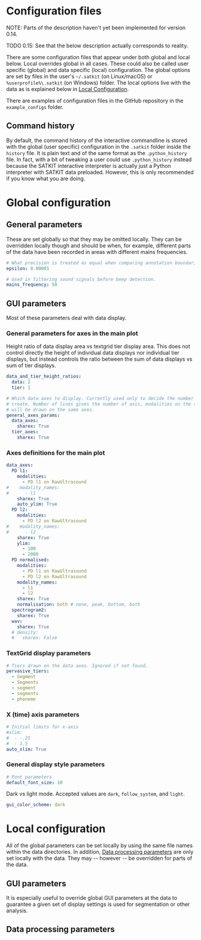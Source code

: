 # Configuration files

NOTE: Parts of the description haven't yet been implemented for version 0.14.

TODO 0.15: See that the below description actually corresponds to reality.

There are some configuration files that appear under both global and local
below. Local overrides global in all cases. These could also be called user
specific (global) and data specific (local) configuration. The global options
are set by files in the user's `~/.satkit` (on Linux/macOS) or
`%userprofile%\.satkit` (on Windows) folder. The local options live with the
data as is explained below in [Local Configuration](#local-configuration).

There are examples of configuration files in the GitHub repository in the
`example_configs` folder.

## Command history

By default, the command history of the interactive commandline is stored with
the global (user specific) configuration in the `.satkit` folder inside the
`history` file. It is plain text and of the same format as the `.python_history`
file. In fact, with a bit of tweaking a user could use `.python_history` instead
because the SATKIT interactive interpreter is actually just a Python interpreter
with SATKIT data preloaded. However, this is only recommended if you know what
you are doing.

# Global configuration

## General parameters

These are set globally so that they may be omitted locally. They can be
overridden locally though and should be when, for example, different parts of
the data have been recorded in areas with different mains frequencies. 

```yaml
# What precision is treated as equal when comparing annotation boundaries.
epsilon: 0.00001

# Used in filtering sound signals before beep detection.
mains_frequency: 50
```

## GUI parameters

Most of these parameters deal with data display.

### General parameters for axes in the main plot

Height ratio of data display area vs textgrid tier display area. This does not
control directly the height of individual data displays nor individual tier
displays, but instead controls the ratio between the sum of data displays vs sum
of tier displays.

```yaml
data_and_tier_height_ratios: 
  data: 2
  tier: 1
```

```yaml
# Which data axes to display. Currently used only to decide the number to
# create. Number of lines gives the number of axis, modalities on the same line
# will be drawn on the same axes.
general_axes_params:
  data_axes:
    sharex: True
  tier_axes:
    sharex: True
```

### Axes definitions for the main plot

```yaml
data_axes:
  PD l1:
    modalities:
      - PD l1 on RawUltrasound
#    modality_names:
#      - l1
    sharex: True
    auto_ylim: True
  PD l2:
    modalities:
      - PD l2 on RawUltrasound
#    modality_names:
#      - l2
    sharex: True
    ylim:
      - 100
      - 2000
  PD normalised:
    modalities:
      - PD l1 on RawUltrasound
      - PD l2 on RawUltrasound
    modality_names:
      - l1
      - l2
    sharex: True
    normalisation: both # none, peak, bottom, both
  spectrogram2:
    sharex: True
  wav:
    sharex: True
  # density:
  #   sharex: False
```

### TextGrid display parameters

```yaml
# Tiers drawn on the data axes. Ignored if not found.  
pervasive_tiers:
  - Segment
  - Segments
  - segment
  - segments
  - phoneme
```

### X (time) axis parameters

```yaml
# Initial limits for x-axis
#xlim:
#  - -.25
#  - 1.5
auto_xlim: True
```

### General display style parameters

```yaml
# Font parameters
default_font_size: 10
```

Dark vs light mode. Accepted values are `dark`, `follow_system`, and `light`.
```yaml
gui_color_scheme: dark
```


# Local configuration

All of the global parameters can be set locally by using the same file names
within the data directories. In addition, [Data processing
parameters](#data-processing-parameters) are only set locally with the data.
They may -- however -- be overridden for parts of the data.

## GUI parameters

It is especially useful to override global GUI parameters at the data to
guarantee a given set of display settings is used for segmentation or other
analysis.

## Data processing parameters

